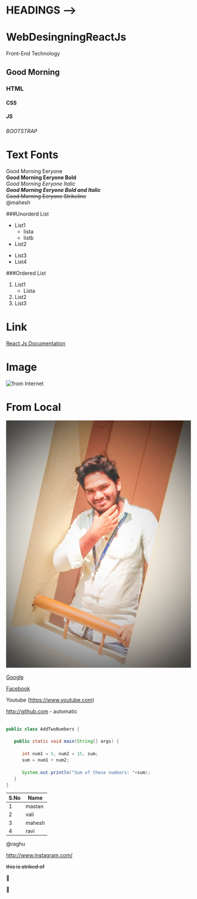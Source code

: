 # HEADINGS -->
# WebDesingningReactJs
Front-End Technology
## Good Morning
### HTML
#### CSS
##### JS
###### BOOTSTRAP

# Text Fonts
Good Morning Eeryone<br/>
**Good Morning Eeryone Bold**<br/>
*Good Morning Eeryone Italic*<br/>
***Good Morning Eeryone Bold and Italic***<br/>
~~Good Morning Eeryone Strikeline~~<br/>
@mahesh<br/>

###Unorderd List
* List1
    * lista
    * listb
* List2
- List3
- List4

###Ordered List
1. List1
   * Lista
2. List2
3. List3

# Link
[React Js Documentation](https://docs.google.com/document/u/0/d/1lELorixtr8LpUe3-2BLC-bJ_j4FsHTSdYwl2nPHEuRE/mobilebasic)
# Image
![from Internet](https://techcrunch.com/wp-content/uploads/2010/07/github-logo.png)

# From Local
![Local](https://github.com/vengotimahesh143/WebDesingningReactJs/blob/master/IMG-20190405-WA0012_edi.jpg)

[Google](https://www.google.com)

[Facebook](https://www.facebook.com)

Youtube (https://www.youtube.com)

http://github.com - automatic

```java

public class AddTwoNumbers {

   public static void main(String[] args) {
        
      int num1 = 5, num2 = 15, sum;
      sum = num1 + num2;

      System.out.println("Sum of these numbers: "+sum);
   }
}
```

S.No|Name
----|----
1|mastan
2|vali
3|mahesh
4|ravi

@raghu

http://www.instagram.com/

~~this is striked of~~

:smiling_face_with_three_hearts:

:star_struck:
